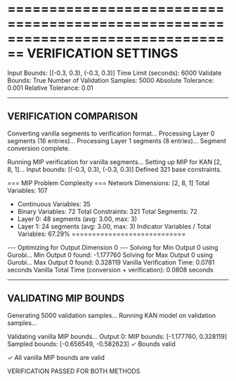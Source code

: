 ================================================================================
VERIFICATION SETTINGS
================================================================================
Input Bounds: [(-0.3, 0.3), (-0.3, 0.3)]
Time Limit (seconds): 6000
Validate Bounds: True
Number of Validation Samples: 5000
Absolute Tolerance: 0.001
Relative Tolerance: 0.01

--------------------------------------------------
VERIFICATION COMPARISON
--------------------------------------------------

Converting vanilla segments to verification format...
Processing Layer 0 segments (16 entries)...
Processing Layer 1 segments (8 entries)...
Segment conversion complete.

Running MIP verification for vanilla segments...
Setting up MIP for KAN [2, 8, 1]...
Input bounds: [(-0.3, 0.3), (-0.3, 0.3)]
Defined 321 base constraints.

=== MIP Problem Complexity ===
Network Dimensions: [2, 8, 1]
Total Variables: 107
  - Continuous Variables: 35
  - Binary Variables: 72
Total Constraints: 321
Total Segments: 72
  - Layer 0: 48 segments (avg: 3.00, max: 3)
  - Layer 1: 24 segments (avg: 3.00, max: 3)
Indicator Variables / Total Variables: 67.29%
============================


--- Optimizing for Output Dimension 0 ---
Solving for Min Output 0 using Gurobi...
Min Output 0 found: -1.177760
Solving for Max Output 0 using Gurobi...
Max Output 0 found: 0.328119
Vanilla Verification Time: 0.0781 seconds
Vanilla Total Time (conversion + verification): 0.0808 seconds

--------------------------------------------------
VALIDATING MIP BOUNDS
--------------------------------------------------

Generating 5000 validation samples...
Running KAN model on validation samples...

Validating vanilla MIP bounds...
Output 0:
  MIP bounds:    [-1.177760, 0.328119]
  Sampled bounds: [-0.656549, -0.582623]
  ✓ Bounds valid

✓ All vanilla MIP bounds are valid

VERIFICATION PASSED FOR BOTH METHODS
